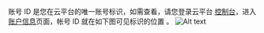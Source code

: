 账号 ID 是您在云平台的唯一账号标识，如需查看，请您登录云平台 [控制台](http://console.tce.fsphere.cn/)，进入 [账户信息](http://console.tce.fsphere.cn/developer)页面，帐号 ID 就在如下图可见标识的位置 。
![Alt text](https://mc.qcloudimg.com/static/img/91e8b29f300c4617bd943a03534d80bd/image.png)




